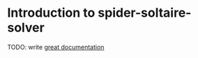 # Introduction to spider-soltaire-solver

TODO: write [great documentation](http://jacobian.org/writing/what-to-write/)
